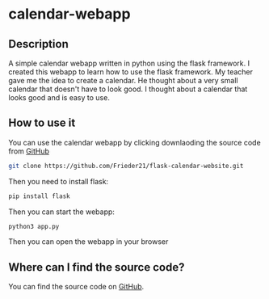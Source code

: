 # calendar-webapp

## Description

A simple calendar webapp written in python using the flask framework. I created this webapp to learn how to use the flask framework. My teacher gave me the idea to create a calendar. He thought about a very small calendar that doesn't have to look good. I thought about a calendar that looks good and is easy to use.

## How to use it

You can use the calendar webapp by clicking downlaoding the source code from [GitHub](https://github.com/Frieder21/flask-calendar-website)

```bash
git clone https://github.com/Frieder21/flask-calendar-website.git
```

Then you need to install flask:

```bash
pip install flask
```

Then you can start the webapp:

```bash
python3 app.py
```

Then you can open the webapp in your browser

## Where can I find the source code?

You can find the source code on [GitHub](https://github.com/Frieder21/flask-calendar-website).